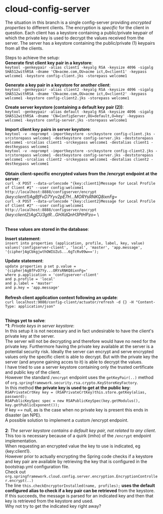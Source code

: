 # cloud-config-server

The situation in this branch is a single config-server providing _encrypted properties_ to different clients.
The encryption is _specific_ for the client in question.
Each client has a keystore containing a public/private keypair of which the private key is used to decrypt the values received from the server.
The server has a keystore containing the public/private (1) keypairs from all the clients.

Steps to achieve the setup:\
**Generate first client key pair in a keystore**:\
`keytool -genkeypair -alias client1 -keyalg RSA -keysize 4096 -sigalg SHA512withRSA -dname 'CN=acme.com,OU=acme ict,O=client1' -keypass welcome1 -keystore config-client.jks -storepass welcome1`

**Generate a key pair in a keystore for another client**:\
`keytool -genkeypair -alias client2 -keyalg RSA -keysize 4096 -sigalg SHA512withRSA -dname 'CN=acme.com,OU=acme ict,O=client2' -keypass welcome1 -keystore config-client2.jks -storepass welcome1`

**Create server keystore (containing a default key pair (2))**:\
`keytool -genkeypair -alias default -keyalg RSA -keysize 4096 -sigalg SHA512withRSA -dname 'CN=ConfigServer,OU=default,O=key' -keypass welcome1 -keystore config-server.jks -storepass welcome1`

**Import client key pairs in server keystore**:\
`keytool -v -noprompt -importkeystore -srckeystore config-client.jks -srcstorepass welcome1 -destkeystore config-server.jks -deststorepass welcome1 -srcalias client1 -srckeypass welcome1 -destalias client1 -destkeypass welcome1`
\
`keytool -v -noprompt -importkeystore -srckeystore config-client2.jks -srcstorepass welcome1 -destkeystore config-server.jks -deststorepass welcome1 -srcalias client2 -srckeypass welcome1 -destalias client2 -destkeypass welcome1`
\
\
**Obtain client-specific encrypted values from the /encrypt endpoint at the server**:\
`curl -X POST --data-urlencode "{key:client1}Message for Local Profile of Client #1" --user config:welcome1 http://localhost:8888/configserver/encrypt`  
_{key:client1}AgBfFvD7Yyv2pE7H...MORYsRNKQ8ixnFg=_
\
`curl -X POST --data-urlencode "{key:client2}Message for Local Profile of Client #2" --user config:welcome1 http://localhost:8888/configserver/encrypt`  
_{key:client2}AgCU3gtR...GHXdQnH3PtHPzo=_
\

\
**These values are stored in the database**:

**Insert statement**:\
`insert into properties (application, profile, label, key, value)` \
`values('configserver-client', 'local', 'master', 'app.message', '{cipher}AgCbkgjwthOWIUZuS...6gTcRv09w==');`

**Update statement**:\
`update properties p`
`set p.value = '{cipher}AgBfFvD7Yy...ORYsRNKQ8ixnFg='`
\
`where p.application = 'configserver-client'`
\
`and p.profile = 'local'`
\
`and p.label = 'master'`
\
`and p.key = 'app.message'`
\
\
**Refresh client application context following an update**:\
`curl localhost:9080/config-client/actuator/refresh -d {} -H "Content-Type: application/json"`

\
**Things yet to solve**:\
***1**: _Private keys in server keystore_:  
In this setup it is not necessary and in fact undesirable to have the client's private key at the server.  
The server will not be decrypting and therefore would have no need for the private key.
Furthermore having the private key available at the server is a potential security risk. 
Ideally the server can encrypt and serve encrypted values only the specific client is able to decrypt.
But with the private key the server (and anyone gaining acces to it) is able to decrypt the values.
\
I have tried to use a server keystore containing only the trusted certificate and public key of the client.  
However the standard `/encrypt` endpoint uses the `getKeyPair(..)` method of `org.springframework.security.rsa.crypto.KeyStoreKeyFactory`.  
In this method **the private key is used to get at the public key**:  
`RSAPrivateCrtKey key = (RSAPrivateCrtKey)this.store.getKey(alias, password); `   
`RSAPublicKeySpec spec = new RSAPublicKeySpec(key.getModulus(), key.getPublicExponent()); `   
If key == null, as is the case when no private key is present this ends in disaster (an NPE).  
A possible solution to implement a custom /encrypt endpoint.
\
\
**2**: _The server keystore contains a default key pair, not related to any client_.  
This too is necessary because of a quirk (imho) of the `/encrypt` endpoint implementation.  
When requesting an encrypted value the key to use is indicated, eg {key:client1}.  
However prior to actually encrypting the Spring code checks if a keystore and key pair are available 
by retrieving the key that is configured in the bootstrap.yml configuration file.  
Check out `org.springframework.cloud.config.server.encryption.EncryptionController.encrypt(..)`  
The line `this.checkEncryptorInstalled(name, profiles);` **uses the default configured alias to check if a key pair can be retrieved** from the keystore.  
If this succeeds, the message is parsed for an indicated key and then that key is retrieved from the keystore and used.  
Why not try to get the indicated key right away?






